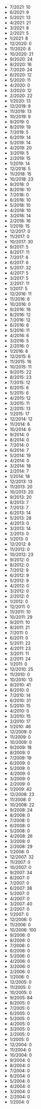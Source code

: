 *  7/2021: 10
*  6/2021: 9
*  5/2021: 13
*  4/2021: 21
*  3/2021: 8
*  2/2021: 5
*  1/2021: 8
*  12/2020: 0
*  11/2020: 8
*  10/2020: 21
*  9/2020: 24
*  8/2020: 16
*  7/2020: 24
*  6/2020: 12
*  5/2020: 11
*  4/2020: 0
*  3/2020: 12
*  2/2020: 22
*  1/2020: 13
*  12/2019: 9
*  11/2019: 13
*  10/2019: 9
*  9/2019: 0
*  8/2019: 19
*  7/2019: 5
*  6/2019: 14
*  5/2019: 14
*  4/2019: 20
*  3/2019: 5
*  2/2019: 15
*  1/2019: 14
*  12/2018: 5
*  11/2018: 15
*  10/2018: 23
*  9/2018: 0
*  8/2018: 10
*  7/2018: 0
*  6/2018: 10
*  5/2018: 10
*  4/2018: 10
*  3/2018: 14
*  2/2018: 16
*  1/2018: 15
*  12/2017: 0
*  11/2017: 0
*  10/2017: 30
*  9/2017: 5
*  8/2017: 11
*  7/2017: 6
*  6/2017: 6
*  5/2017: 32
*  4/2017: 5
*  3/2017: 5
*  2/2017: 11
*  1/2017: 5
*  12/2016: 11
*  11/2016: 6
*  10/2016: 0
*  9/2016: 18
*  8/2016: 12
*  7/2016: 12
*  6/2016: 6
*  5/2016: 11
*  4/2016: 6
*  3/2016: 5
*  2/2016: 0
*  1/2016: 6
*  12/2015: 6
*  11/2015: 16
*  10/2015: 11
*  9/2015: 22
*  8/2015: 23
*  7/2015: 12
*  6/2015: 6
*  5/2015: 6
*  4/2015: 12
*  3/2015: 11
*  2/2015: 13
*  1/2015: 17
*  12/2014: 12
*  11/2014: 6
*  10/2014: 6
*  9/2014: 0
*  8/2014: 0
*  7/2014: 0
*  6/2014: 7
*  5/2014: 19
*  4/2014: 0
*  3/2014: 18
*  2/2014: 7
*  1/2014: 18
*  12/2013: 13
*  11/2013: 20
*  10/2013: 20
*  9/2013: 20
*  8/2013: 7
*  7/2013: 7
*  6/2013: 14
*  5/2013: 28
*  4/2013: 0
*  3/2013: 14
*  2/2013: 0
*  1/2013: 0
*  12/2012: 8
*  11/2012: 0
*  10/2012: 23
*  9/2012: 0
*  8/2012: 0
*  7/2012: 9
*  6/2012: 9
*  5/2012: 9
*  4/2012: 0
*  3/2012: 0
*  2/2012: 0
*  1/2012: 0
*  12/2011: 0
*  11/2011: 10
*  10/2011: 29
*  9/2011: 10
*  8/2011: 21
*  7/2011: 0
*  6/2011: 0
*  5/2011: 22
*  4/2011: 23
*  3/2011: 11
*  2/2011: 24
*  1/2011: 0
*  12/2010: 25
*  11/2010: 0
*  10/2010: 13
*  9/2010: 41
*  8/2010: 0
*  7/2010: 14
*  6/2010: 31
*  5/2010: 15
*  4/2010: 0
*  3/2010: 15
*  2/2010: 17
*  1/2010: 46
*  12/2009: 0
*  11/2009: 0
*  10/2009: 0
*  9/2009: 18
*  8/2009: 0
*  7/2009: 19
*  6/2009: 0
*  5/2009: 0
*  4/2009: 0
*  3/2009: 0
*  2/2009: 0
*  1/2009: 42
*  12/2008: 23
*  11/2008: 0
*  10/2008: 22
*  9/2008: 24
*  8/2008: 0
*  7/2008: 0
*  6/2008: 0
*  5/2008: 0
*  4/2008: 26
*  3/2008: 0
*  2/2008: 29
*  1/2008: 0
*  12/2007: 32
*  11/2007: 0
*  10/2007: 0
*  9/2007: 34
*  8/2007: 0
*  7/2007: 0
*  6/2007: 38
*  5/2007: 0
*  4/2007: 0
*  3/2007: 40
*  2/2007: 0
*  1/2007: 0
*  12/2006: 0
*  11/2006: 0
*  10/2006: 100
*  9/2006: 0
*  8/2006: 0
*  7/2006: 0
*  6/2006: 0
*  5/2006: 0
*  4/2006: 0
*  3/2006: 0
*  2/2006: 0
*  1/2006: 0
*  12/2005: 0
*  11/2005: 0
*  10/2005: 0
*  9/2005: 84
*  8/2005: 0
*  7/2005: 0
*  6/2005: 0
*  5/2005: 0
*  4/2005: 0
*  3/2005: 0
*  2/2005: 0
*  1/2005: 0
*  12/2004: 0
*  11/2004: 0
*  10/2004: 0
*  9/2004: 0
*  8/2004: 0
*  7/2004: 0
*  6/2004: 0
*  5/2004: 0
*  4/2004: 0
*  3/2004: 0
*  2/2004: 0
*  1/2004: 0